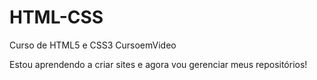 # HTML-CSS
 Curso de HTML5 e CSS3 CursoemVideo

 Estou aprendendo a criar sites e agora vou gerenciar meus repositórios!
